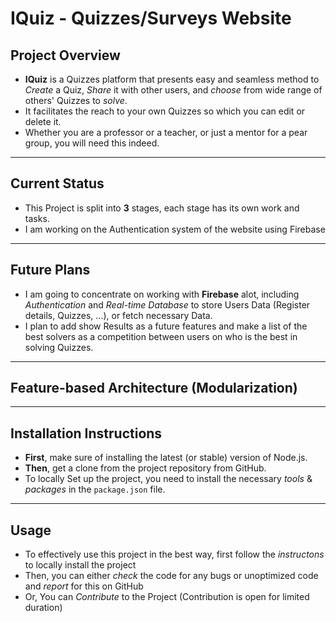 # IQuiz - Quizzes/Surveys Website

## Project Overview

- **IQuiz** is a Quizzes platform that presents easy and seamless method to _Create_ a Quiz, _Share_ it with other users, and _choose_ from wide range of others' Quizzes to _solve_.
- It facilitates the reach to your own Quizzes so which you can edit or delete it.
- Whether you are a professor or a teacher, or just a mentor for a pear group, you will need this indeed.

---

## Current Status

- This Project is split into **3** stages, each stage has its own work and tasks.
- I am working on the Authentication system of the website using Firebase

---

## Future Plans

- I am going to concentrate on working with **Firebase** alot, including _Authentication_ and _Real-time Database_ to store Users Data (Register details, Quizzes, ...), or fetch necessary Data.
- I plan to add show Results as a future features and make a list of the best solvers as a competition between users on who is the best in solving Quizzes.

---

## Feature-based Architecture (Modularization)

---

## Installation Instructions

- **First**, make sure of installing the latest (or stable) version of Node.js.
- **Then**, get a clone from the project repository from GitHub.
- To locally Set up the project, you need to install the necessary _tools_ & _packages_ in the `package.json` file.

---

## Usage

- To effectively use this project in the best way, first follow the _instructons_ to locally install the project
- Then, you can either _check_ the code for any bugs or unoptimized code and _report_ for this on GitHub
- Or, You can _Contribute_ to the Project (Contribution is open for limited duration)
